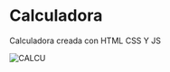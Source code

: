 # Calculadora
Calculadora creada con HTML CSS Y JS

![CALCU](https://user-images.githubusercontent.com/104696637/166122193-2e01e529-c2a7-46f0-9b4c-96a87d82e4c5.png)
